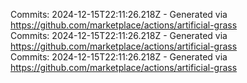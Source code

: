 Commits: 2024-12-15T22:11:26.218Z - Generated via https://github.com/marketplace/actions/artificial-grass
<br>
Commits: 2024-12-15T22:11:26.218Z - Generated via https://github.com/marketplace/actions/artificial-grass
<br>
Commits: 2024-12-15T22:11:26.218Z - Generated via https://github.com/marketplace/actions/artificial-grass
<br>
